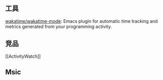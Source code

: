 




## 工具

[wakatime/wakatime-mode](https://github.com/wakatime/wakatime-mode): Emacs plugin for automatic time tracking and metrics generated from your programming activity.



## 竞品


[[ActivityWatch]]


## Msic


